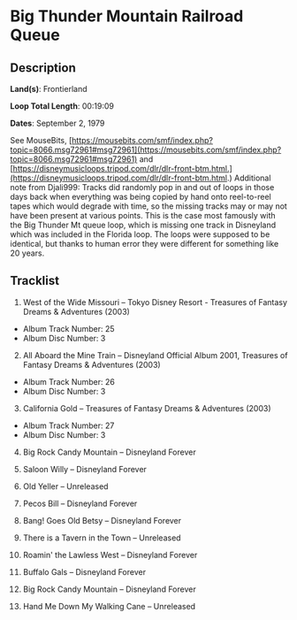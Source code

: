 # Big Thunder Mountain Railroad Queue

## Description

**Land(s)**: Frontierland

**Loop Total Length**: 00:19:09

**Dates**: September 2, 1979

See MouseBits, [https://mousebits.com/smf/index.php?topic=8066.msg72961#msg72961](https://mousebits.com/smf/index.php?topic=8066.msg72961#msg72961) and [https://disneymusicloops.tripod.com/dlr/dlr-front-btm.html.](https://disneymusicloops.tripod.com/dlr/dlr-front-btm.html.) Additional note from Djali999: Tracks did randomly pop in and out of loops in those days back when everything was being copied by hand onto reel-to-reel tapes which would degrade with time, so the missing tracks may or may not have been present at various points. This is the case most famously with the Big Thunder Mt queue loop, which is missing one track in Disneyland which was included in the Florida loop. The loops were supposed to be identical, but thanks to human error they were different for something like 20 years.

## Tracklist

1. West of the Wide Missouri – Tokyo Disney Resort - Treasures of Fantasy Dreams & Adventures (2003)
- Album Track Number: 25
- Album Disc Number: 3

2. All Aboard the Mine Train – Disneyland Official Album 2001, Treasures of Fantasy Dreams & Adventures (2003) 
- Album Track Number: 26
- Album Disc Number: 3

3. California Gold – Treasures of Fantasy Dreams & Adventures (2003) 
- Album Track Number: 27
- Album Disc Number: 3

4. Big Rock Candy Mountain – Disneyland Forever


5. Saloon Willy – Disneyland Forever


6. Old Yeller – Unreleased


7. Pecos Bill – Disneyland Forever


8. Bang! Goes Old Betsy – Disneyland Forever


9. There is a Tavern in the Town – Unreleased


10. Roamin' the Lawless West – Disneyland Forever


11. Buffalo Gals – Disneyland Forever


12. Big Rock Candy Mountain – Disneyland Forever


13. Hand Me Down My Walking Cane – Unreleased

